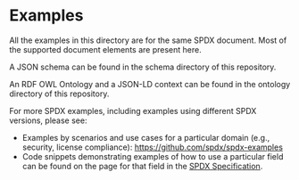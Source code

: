 # Examples

All the examples in this directory are for the same SPDX document.
Most of the supported document elements are present here.

A JSON schema can be found in the schema directory of this repository.

An RDF OWL Ontology and a JSON-LD context can be found in the ontology
directory of this repository.

For more SPDX examples, including examples using different SPDX versions,
please see:

- Examples by scenarios and use cases for a particular domain (e.g., security,
  license compliance): <https://github.com/spdx/spdx-examples>
- Code snippets demonstrating examples of how to use a particular field can be
  found on the page for that field in the
  [SPDX Specification](https://spdx.github.io/spdx-spec/).
